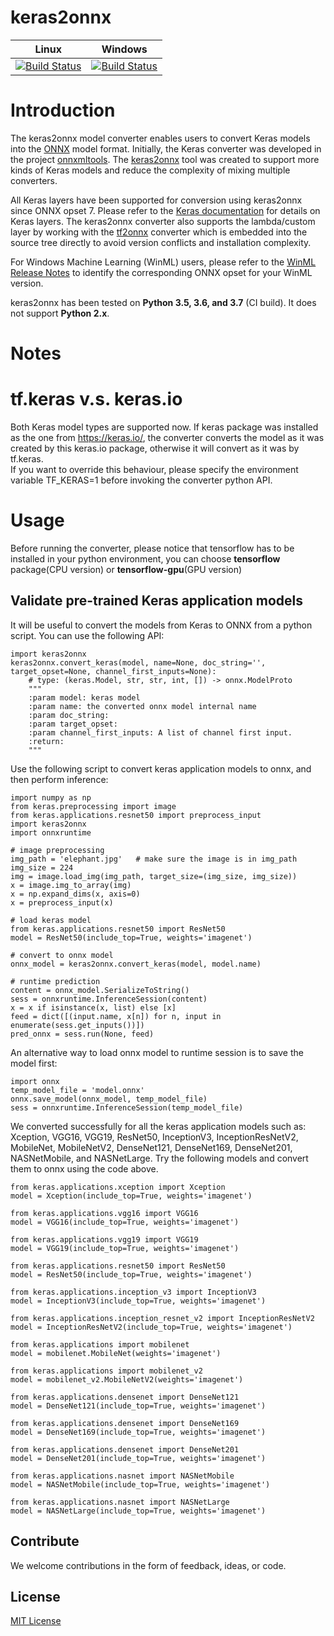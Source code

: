 # keras2onnx

| Linux | Windows |
|-------|---------|
| [![Build Status](https://dev.azure.com/onnxmltools/ketone/_apis/build/status/linux-conda-ci?branchName=master)](https://dev.azure.com/onnxmltools/ketone/_build/latest?definitionId=9&branchName=master) | [![Build Status](https://dev.azure.com/onnxmltools/ketone/_apis/build/status/win32-conda-ci?branchName=master)](https://dev.azure.com/onnxmltools/ketone/_build/latest?definitionId=10&branchName=master) |


# Introduction
The keras2onnx model converter enables users to convert Keras models into the [ONNX](https://onnx.ai) model format.
Initially, the Keras converter was developed in the project [onnxmltools](https://github.com/onnx/onnxmltools). The [keras2onnx](https://github.com/onnx/keras-onnx) tool was created to support more kinds of Keras models and reduce the complexity of mixing multiple converters.

All Keras layers have been supported for conversion using keras2onnx since ONNX opset 7. Please refer to the [Keras documentation](https://keras.io/layers/about-keras-layers/) for details on Keras layers. The keras2onnx converter also supports the lambda/custom layer by working with the [tf2onnx](https://github.com/onnx/tensorflow-onnx) converter which is embedded into the source tree directly to avoid version conflicts and installation complexity.

For Windows Machine Learning (WinML) users, please refer to the [WinML Release Notes](https://docs.microsoft.com/en-us/windows/ai/windows-ml/release-notes) to identify the corresponding ONNX opset for your WinML version.

keras2onnx has been tested on **Python 3.5, 3.6, and 3.7** (CI build). It does not support **Python 2.x**.

# Notes

# tf.keras v.s. keras.io
Both Keras model types are supported now. If keras package was installed as the one from https://keras.io/, the converter converts the model as it was created by this keras.io package, otherwise it will convert as it was by tf.keras.<br>
If you want to override this behaviour, please specify the environment variable TF_KERAS=1 before invoking the converter python API.

# Usage
Before running the converter, please notice that tensorflow has to be installed in your python environment,
you can choose **tensorflow** package(CPU version) or **tensorflow-gpu**(GPU version)
## Validate pre-trained Keras application models
It will be useful to convert the models from Keras to ONNX from a python script.
You can use the following API:
```
import keras2onnx
keras2onnx.convert_keras(model, name=None, doc_string='', target_opset=None, channel_first_inputs=None):
    # type: (keras.Model, str, str, int, []) -> onnx.ModelProto
    """
    :param model: keras model
    :param name: the converted onnx model internal name
    :param doc_string:
    :param target_opset:
    :param channel_first_inputs: A list of channel first input.
    :return:
    """
```

Use the following script to convert keras application models to onnx, and then perform inference:
```
import numpy as np
from keras.preprocessing import image
from keras.applications.resnet50 import preprocess_input
import keras2onnx
import onnxruntime

# image preprocessing
img_path = 'elephant.jpg'   # make sure the image is in img_path
img_size = 224
img = image.load_img(img_path, target_size=(img_size, img_size))
x = image.img_to_array(img)
x = np.expand_dims(x, axis=0)
x = preprocess_input(x)

# load keras model
from keras.applications.resnet50 import ResNet50
model = ResNet50(include_top=True, weights='imagenet')

# convert to onnx model
onnx_model = keras2onnx.convert_keras(model, model.name)

# runtime prediction
content = onnx_model.SerializeToString()
sess = onnxruntime.InferenceSession(content)
x = x if isinstance(x, list) else [x]
feed = dict([(input.name, x[n]) for n, input in enumerate(sess.get_inputs())])
pred_onnx = sess.run(None, feed)
```

An alternative way to load onnx model to runtime session is to save the model first:
```
import onnx
temp_model_file = 'model.onnx'
onnx.save_model(onnx_model, temp_model_file)
sess = onnxruntime.InferenceSession(temp_model_file)
```

We converted successfully for all the keras application models such as:
Xception, VGG16, VGG19, ResNet50, InceptionV3, InceptionResNetV2, MobileNet, MobileNetV2, DenseNet121, DenseNet169, DenseNet201, NASNetMobile, and NASNetLarge.
Try the following models and convert them to onnx using the code above.

```
from keras.applications.xception import Xception
model = Xception(include_top=True, weights='imagenet')

from keras.applications.vgg16 import VGG16
model = VGG16(include_top=True, weights='imagenet')

from keras.applications.vgg19 import VGG19
model = VGG19(include_top=True, weights='imagenet')

from keras.applications.resnet50 import ResNet50
model = ResNet50(include_top=True, weights='imagenet')

from keras.applications.inception_v3 import InceptionV3
model = InceptionV3(include_top=True, weights='imagenet')

from keras.applications.inception_resnet_v2 import InceptionResNetV2
model = InceptionResNetV2(include_top=True, weights='imagenet')

from keras.applications import mobilenet
model = mobilenet.MobileNet(weights='imagenet')

from keras.applications import mobilenet_v2
model = mobilenet_v2.MobileNetV2(weights='imagenet')

from keras.applications.densenet import DenseNet121
model = DenseNet121(include_top=True, weights='imagenet')

from keras.applications.densenet import DenseNet169
model = DenseNet169(include_top=True, weights='imagenet')

from keras.applications.densenet import DenseNet201
model = DenseNet201(include_top=True, weights='imagenet')

from keras.applications.nasnet import NASNetMobile
model = NASNetMobile(include_top=True, weights='imagenet')

from keras.applications.nasnet import NASNetLarge
model = NASNetLarge(include_top=True, weights='imagenet')
```

## Contribute
We welcome contributions in the form of feedback, ideas, or code.

## License
[MIT License](LICENSE)
